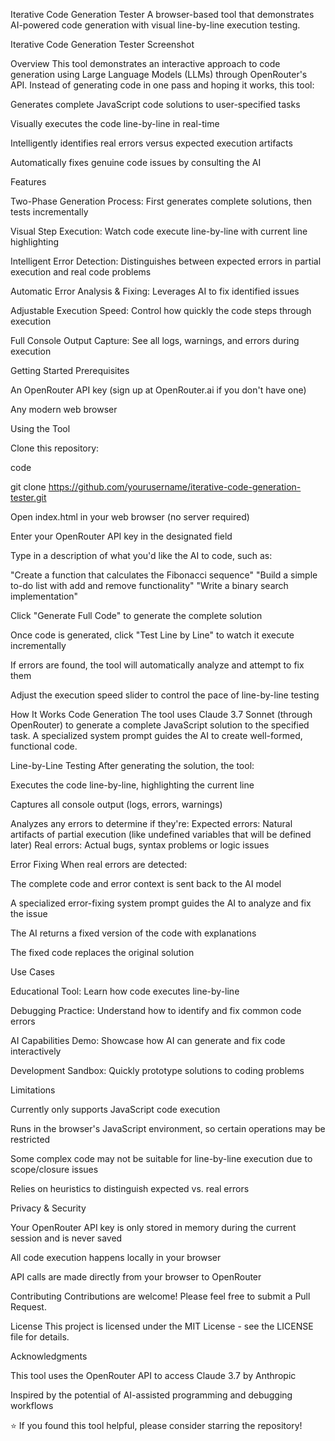 Iterative Code Generation Tester
A browser-based tool that demonstrates AI-powered code generation with visual line-by-line execution testing.

Iterative Code Generation Tester Screenshot

Overview
This tool demonstrates an interactive approach to code generation using Large Language Models (LLMs) through OpenRouter's API. Instead of generating code in one pass and hoping it works, this tool:


Generates complete JavaScript code solutions to user-specified tasks

Visually executes the code line-by-line in real-time

Intelligently identifies real errors versus expected execution artifacts

Automatically fixes genuine code issues by consulting the AI

Features

Two-Phase Generation Process: First generates complete solutions, then tests incrementally

Visual Step Execution: Watch code execute line-by-line with current line highlighting

Intelligent Error Detection: Distinguishes between expected errors in partial execution and real code problems

Automatic Error Analysis & Fixing: Leverages AI to fix identified issues

Adjustable Execution Speed: Control how quickly the code steps through execution

Full Console Output Capture: See all logs, warnings, and errors during execution

Getting Started
Prerequisites

An OpenRouter API key (sign up at OpenRouter.ai if you don't have one)

Any modern web browser

Using the Tool

Clone this repository:

code

git clone https://github.com/yourusername/iterative-code-generation-tester.git

Open index.html in your web browser (no server required)


Enter your OpenRouter API key in the designated field


Type in a description of what you'd like the AI to code, such as:

"Create a function that calculates the Fibonacci sequence"
"Build a simple to-do list with add and remove functionality"
"Write a binary search implementation"

Click "Generate Full Code" to generate the complete solution


Once code is generated, click "Test Line by Line" to watch it execute incrementally


If errors are found, the tool will automatically analyze and attempt to fix them


Adjust the execution speed slider to control the pace of line-by-line testing


How It Works
Code Generation
The tool uses Claude 3.7 Sonnet (through OpenRouter) to generate a complete JavaScript solution to the specified task. A specialized system prompt guides the AI to create well-formed, functional code.

Line-by-Line Testing
After generating the solution, the tool:


Executes the code line-by-line, highlighting the current line

Captures all console output (logs, errors, warnings)

Analyzes any errors to determine if they're:
Expected errors: Natural artifacts of partial execution (like undefined variables that will be defined later)
Real errors: Actual bugs, syntax problems or logic issues

Error Fixing
When real errors are detected:


The complete code and error context is sent back to the AI model

A specialized error-fixing system prompt guides the AI to analyze and fix the issue

The AI returns a fixed version of the code with explanations

The fixed code replaces the original solution

Use Cases

Educational Tool: Learn how code executes line-by-line

Debugging Practice: Understand how to identify and fix common code errors

AI Capabilities Demo: Showcase how AI can generate and fix code interactively

Development Sandbox: Quickly prototype solutions to coding problems

Limitations

Currently only supports JavaScript code execution

Runs in the browser's JavaScript environment, so certain operations may be restricted

Some complex code may not be suitable for line-by-line execution due to scope/closure issues

Relies on heuristics to distinguish expected vs. real errors

Privacy & Security

Your OpenRouter API key is only stored in memory during the current session and is never saved

All code execution happens locally in your browser

API calls are made directly from your browser to OpenRouter

Contributing
Contributions are welcome! Please feel free to submit a Pull Request.

License
This project is licensed under the MIT License - see the LICENSE file for details.

Acknowledgments

This tool uses the OpenRouter API to access Claude 3.7 by Anthropic

Inspired by the potential of AI-assisted programming and debugging workflows

⭐️ If you found this tool helpful, please consider starring the repository!
